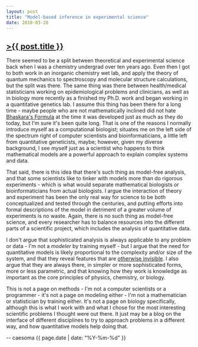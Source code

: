 ```yaml
---
layout: post
title: "Model-based inference in experimental science"
date: 2018-03-28
---
```


## [>{{ post.title }}](https://caesoma.github.io/archive/standalone/2018-03-28-model-based-science)
<!-- >Model-based inference in experimental science: putting theory and practice together -->

There seemed to be a split between theoretical and experimental science back when I was a chemistry undergrad over ten years ago. Even then I got to both work in an inorganic chemistry wet lab, and apply the theory of quantum mechanics to spectroscopy and molecular structure calculations, but the split was there. The same thing was there between health/medical statisticians working on epidemiological problems and clinicians, as well as in biology more recently as a finished my Ph.D. work and began working in a quantitative genetics lab.
I assume this thing has been there for a long time - maybe people who are not mathematically inclined did not hate [Bhaskara's Formula](http://mathworld.wolfram.com/BhaskarasFormula.html) at the time it was developed just as much as they do today, but I'm sure it's been quite long.
That is one of the reasons I normally introduce myself as a computational biologist; situates me on the left side of the spectrum right of computer scientists and bioinformaticians, a little left from quantitative geneticists, maybe; however, given my diverse background, I see myself just as a scientist who happens to think mathematical models are a powerful approach to explain complex systems and data.

That said, there is this idea that there's such thing as model-free analysis, and that some scientists like to tinker with models more than do rigorous experiments - which is what would separate mathematical biologists or bioinformaticians from actual biologists. I argue the interaction of theory and experiment has been the only real way for science to be both conceptualized and tested through the centuries, and putting efforts into formal descriptions of the model in detriment of a greater volume of experiments is no waste. Again, there is no such thing as model-free science, and every researcher has to balance resources into the different parts of a scientific project, which includes the analysis of quantitative data.

I don't argue that sophisticated analysis is always applicable to any problem or data - I'm not a _modeler_ by training myself - but I argue that the need for quantitative models is likely proportional to the complexity and/or size of the system, and that they reveal features that are [otherwise invisible](http://journals.plos.org/plosbiology/article?id=10.1371/journal.pbio.0020439).
I also argue that they are always there, in simpler or more sophisticated forms, more or less parametric, and that knowing how they work is knowledge as important as the core principles of physics, chemistry, or biology.

This is not a page on methods - I'm not a computer scientists or a programmer - it's not a page on modeling either - I'm not a mathematician or statistician by training either. It's not a page on biology specifically, although this is what I work with and what I chose for the most interesting scientific problems I thought were out there. It just may be a blog on the interface of different disciplines to try to approach problems in a different way, and how quantitative models help doing that.

-- caesoma {{ page.date | date: "%Y-%m-%d" }}


<!-- [//]: # (comment) -->
